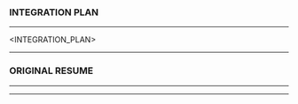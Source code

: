 ### INTEGRATION PLAN

---------------------------
<INTEGRATION_PLAN>

---------------------------

### ORIGINAL RESUME
---------------------------
<RESUME>

---------------------------